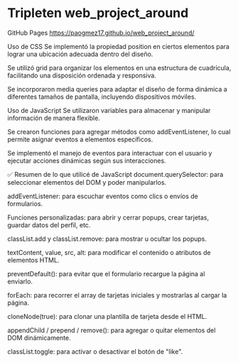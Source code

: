# Tripleten web_project_around

GitHub Pages
https://paogmez17.github.io/web_project_around/

Uso de CSS
Se implementó la propiedad position en ciertos elementos para lograr una ubicación adecuada dentro del diseño.

Se utilizó grid para organizar los elementos en una estructura de cuadrícula, facilitando una disposición ordenada y responsiva.

Se incorporaron media queries para adaptar el diseño de forma dinámica a diferentes tamaños de pantalla, incluyendo dispositivos móviles.

Uso de JavaScript
Se utilizaron variables para almacenar y manipular información de manera flexible.

Se crearon funciones para agregar métodos como addEventListener, lo cual permite asignar eventos a elementos específicos.

Se implementó el manejo de eventos para interactuar con el usuario y ejecutar acciones dinámicas según sus interacciones.

✅ Resumen de lo que utilicé de JavaScript
document.querySelector: para seleccionar elementos del DOM y poder manipularlos.

addEventListener: para escuchar eventos como clics o envíos de formularios.

Funciones personalizadas: para abrir y cerrar popups, crear tarjetas, guardar datos del perfil, etc.

classList.add y classList.remove: para mostrar u ocultar los popups.

textContent, value, src, alt: para modificar el contenido o atributos de elementos HTML.

preventDefault(): para evitar que el formulario recargue la página al enviarlo.

forEach: para recorrer el array de tarjetas iniciales y mostrarlas al cargar la página.

cloneNode(true): para clonar una plantilla de tarjeta desde el HTML.

appendChild / prepend / remove(): para agregar o quitar elementos del DOM dinámicamente.

classList.toggle: para activar o desactivar el botón de "like".
